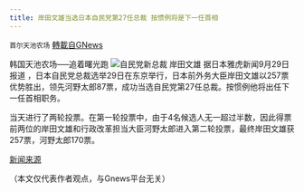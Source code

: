 ```yaml
---
title: 岸田文雄当选日本自民党第27任总裁 按惯例将是下一任首相
---
```

`首尔天池农场` [轉載自GNews](https://gnews.org/zh-hans/1562355/)

韩国天池农场—–追着曙光跑
![](https://assets.gnews.org/wp-content/uploads/2021/09/929首相.jpeg)自民党新总裁 岸田文雄
据日本雅虎新闻9月29日报道 ，日本自民党总裁选举29日在东京举行，日本前外务大臣岸田文雄以257票优势胜出，领先河野太郎87票，成功当选自民党第27任总裁。按惯例他将出任下一任首相职务。

当天进行了两轮投票。在第一轮投票中，由于4名候选人无一超过半数，因此得票前两位的岸田文雄和行政改革担当大臣河野太郎进入第二轮投票，最终岸田文雄获257票，河野太郎170票。

[新闻来源](https://news.yahoo.co.jp/articles/05303cae73213c89753a28fd693c0fcd5bd3a66f)

（本文仅代表作者观点，与Gnews平台无关）
